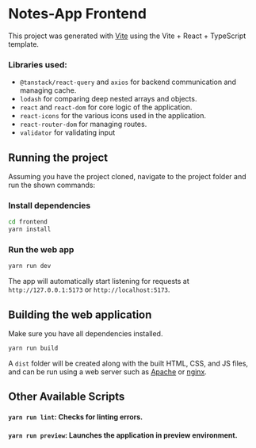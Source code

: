 # Notes-App Frontend

This project was generated with [Vite](https://vite.dev/) using the Vite + React + TypeScript template.

### Libraries used:
- `@tanstack/react-query` and `axios` for backend communication and managing cache.
- `lodash` for comparing deep nested arrays and objects.
- `react` and `react-dom` for core logic of the application.
- `react-icons` for the various icons used in the application.
- `react-router-dom` for managing routes.
- `validator` for validating input

## Running the project
Assuming you have the project cloned, navigate to the project folder and run the shown commands:
### Install dependencies
```bash
cd frontend
yarn install
```

### Run the web app
```bash
yarn run dev
```

The app will automatically start listening for requests at `http://127.0.0.1:5173` or `http://localhost:5173`.

## Building the web application
Make sure you have all dependencies installed.

```bash
yarn run build
```
A `dist` folder will be created along with the built HTML, CSS, and JS files, and can be run using a web server such as [Apache](https://www.apache.org/) or [nginx](https://nginx.org/).

## Other Available Scripts
#### `yarn run lint`: Checks for linting errors.
#### `yarn run preview`: Launches the application in preview environment.
